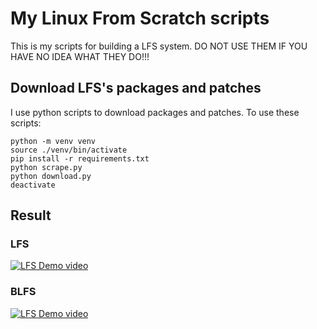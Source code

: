 # My Linux From Scratch scripts

This is my scripts for building a LFS system.
DO NOT USE THEM IF YOU HAVE NO IDEA WHAT THEY DO!!!

## Download LFS's packages and patches

I use python scripts to download packages and patches. To use these scripts:

    python -m venv venv
    source ./venv/bin/activate
    pip install -r requirements.txt
    python scrape.py
    python download.py
    deactivate

## Result
### LFS
[![LFS Demo video](https://img.youtube.com/vi/YvsK_jcLrqA/0.jpg)](https://www.youtube.com/watch?v=YvsK_jcLrqA)

### BLFS
[![LFS Demo video](https://img.youtube.com/vi/C-InYjWA0rg/0.jpg)](https://www.youtube.com/watch?v=C-InYjWA0rg)
